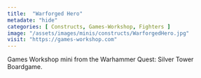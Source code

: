 ```yaml
---
title:  "Warforged Hero"
metadate: "hide"
categories: [ Constructs, Games-Workshop, Fighters ]
image: "/assets/images/minis/constructs/WarforgedHero.jpg"
visit: "https://games-workshop.com"
---
```

Games Workshop mini from the Warhammer Quest: Silver Tower Boardgame.